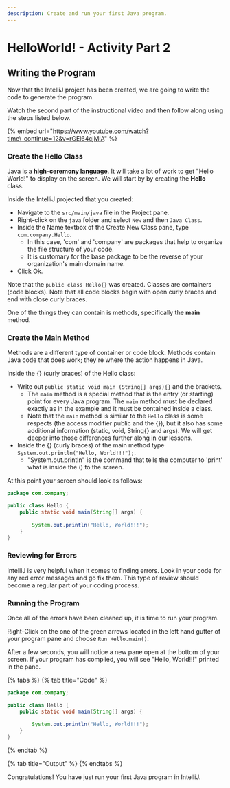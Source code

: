 ```yaml
---
description: Create and run your first Java program.
---
```


# HelloWorld! - Activity Part 2

## Writing the Program

Now that the IntelliJ project has been created, we are going to write the code to generate the program. 

Watch the second part of the instructional video and then follow along using the steps listed below.  

{% embed url="https://www.youtube.com/watch?time\_continue=12&v=rGEl64cjMlA" %}

### Create the Hello Class

Java is a **high-ceremony language**. It will take a lot of work to get "Hello World!" to display on the screen. We will start by by creating the **Hello** class. 

Inside the IntelliJ projected that you created:

* Navigate to the `src/main/java` file  in the Project pane. 
* Right-click on the `java` folder and select `New` and then `Java Class`. 
* Inside the Name textbox of the Create New Class pane, type  `com.company.Hello`.   
  * In this case, 'com' and 'company' are packages that help to organize the file structure of your code. 
  * It is  customary for the base package to be the reverse of your organization's main domain name. 
* Click Ok.

Note that the `public class Hello{}` was created. Classes are containers \(code blocks\). Note that all code blocks begin with open curly braces and end with close curly braces. 

One of the things they can contain is methods, specifically the **main** method.

### Create the Main Method

Methods are a different type of container or code block. Methods contain Java code that does work; they're where the action happens in Java.

Inside the {} \(curly braces\) of the Hello class:

* Write out `public static void main (String[] args){}` and the brackets.
  * The `main` method is a special method that is the entry \(or starting\) point for every Java program. The `main` method must be declared exactly as in the example and it must be contained inside a class.
  * Note that the `main` method is similar to the `Hello` class is some respects \(the access modifier public and the {}\), but it also has some additional information \(static, void, String{} and args\). We will get deeper into those differences further along in our lessons.
* Inside the {} \(curly braces\) of the main method type `System.out.println("Hello, World!!!");`.
  * "System.out.println" is the command that tells the computer to 'print' what is inside the \(\) to the screen. 

At this point your screen should look as follows:

```java
package com.company;

public class Hello {
    public static void main(String[] args) {
        
        System.out.println("Hello, World!!!");
    }
}
```

### Reviewing for Errors

IntelliJ is very helpful when it comes to finding errors. Look in your code for any red error messages and go fix them. This type of review should become a regular part of your coding process. 

### Running the Program

Once all of the errors have been cleaned up, it is time to run your program. 

Right-Click on the one of the green arrows located in the left hand gutter of your program pane and choose `Run Hello.main()`.

After a few seconds, you will notice a new pane open at the bottom of your screen. If your program has complied, you will see "Hello, World!!!" printed in the pane.

{% tabs %}
{% tab title="Code" %}
```java
package com.company;

public class Hello {
    public static void main(String[] args) {
        
        System.out.println("Hello, World!!!");
    }
}
```
{% endtab %}

{% tab title="Output" %}
{% endtabs %}

Congratulations! You have just run your first Java program in IntelliJ. 

